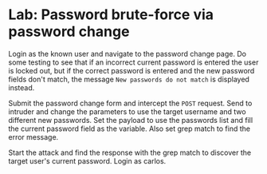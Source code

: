 # Lab: Password brute-force via password change

Login as the known user and navigate to the password change page. Do some testing to see that if an incorrect current password is entered the user is locked out, but if the correct password is entered and the new password fields don't match, the message `New passwords do not match` is displayed instead.

Submit the password change form and intercept the `POST` request. Send to intruder and change the parameters to use the target username and two different new passwords. Set the payload to use the passwords list and fill the current password field as the variable. Also set grep match to find the error message.

Start the attack and find the response with the grep match to discover the target user's current password. Login as carlos.